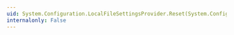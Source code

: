 ```yaml
---
uid: System.Configuration.LocalFileSettingsProvider.Reset(System.Configuration.SettingsContext)
internalonly: False
---
```

